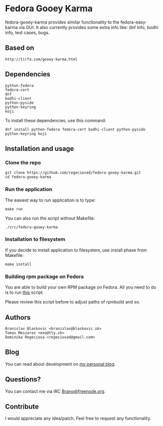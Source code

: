 # Fedora Gooey Karma

fedora-gooey-karma provides similar functionality to the fedora-easy-karma via GUI. It also currently provides some extra info like: dnf info, bodhi info, test cases, bugs.

## Based on

    http://tirfa.com/gooey-karma.html


## Dependencies

    python-fedora
    fedora-cert
    dnf
    bodhi-client
    python-pyside
    python-keyring
    koji
    
To install these dependencies, use this command:

    dnf install python-fedora fedora-cert bodhi-client python-pyside python-keyring koji
    
## Installation and usage

### Clone the repo
    
    git clone https://github.com/regeciovad/fedora-gooey-karma.git
    cd fedora-gooey-karma
    
### Run the application

The easiest way to run application is to type:
    
    make run
    
You can also run the script without Makefile:

    ./src/fedora-gooey-karma
    
### Installation to filesystem

If you decide to install application to filesystem, use install phase from Makefile:

    make install
    
### Building rpm package on Fedora

You are able to build your own RPM package on Fedora. All you need to do is to run [this](https://github.com/blaskovic/fedora-gooey-karma/blob/master/fedora-package/build_rpm.sh) script.

Please review this script before to adjust paths of rpmbuild and so.

## Authors
    
    Branislav Blaskovic <branislav@blaskovic.sk>
    Tomas Meszaros <exo@tty.sk>
    Dominika Regeciova <regeciovad@gmail.com>
    
## Blog

You can read about development on [my personal blog](https://blaskovicbranislav.wordpress.com/tag/fedora-gooey-karma/).
    
## Questions?

You can contact me via IRC Brano@freenode.org.

## Contribute

I would appreciate any idea/patch. Feel free to request any functionality.

